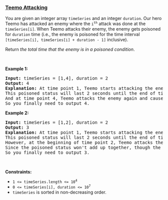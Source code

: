 ### [Teemo Attacking](https://leetcode.com/problems/teemo-attacking)

<p>You are given an integer array <code>timeSeries</code> and an integer <code>duration</code>. Our hero Teemo has attacked an enemy where the <code>i<sup>th</sup></code> attack was done at the <code>timeSeries[i]</code>. When Teemo attacks their enemy, the enemy gets poisoned for <code>duration</code> time (i.e., the enemy is poisoned for the time interval <code>[timeSeries[i], timeSeries[i] + duration - 1]</code> inclusive).</p>

<p>Return <em>the total time that the enemy is in a poisoned condition</em>.</p>

<p>&nbsp;</p>
<p><strong>Example 1:</strong></p>

<pre>
<strong>Input:</strong> timeSeries = [1,4], duration = 2
<strong>Output:</strong> 4
<strong>Explanation:</strong> At time point 1, Teemo starts attacking the enemy and makes them be poisoned immediately. 
This poisoned status will last 2 seconds until the end of time point 2. 
And at time point 4, Teemo attacks the enemy again and causes them to be in poisoned status for another 2 seconds. 
So you finally need to output 4.
</pre>

<p><strong>Example 2:</strong></p>

<pre>
<strong>Input:</strong> timeSeries = [1,2], duration = 2
<strong>Output:</strong> 3
<strong>Explanation:</strong> At time point 1, Teemo starts attacking the enemy and makes them be poisoned. 
This poisoned status will last 2 seconds until the end of time point 2. 
However, at the beginning of time point 2, Teemo attacks the enemy again who is already in poisoned status. 
Since the poisoned status won&#39;t add up together, though the second poisoning attack will still work at time point 2, it will stop at the end of time point 3. 
So you finally need to output 3.
</pre>

<p>&nbsp;</p>
<p><strong>Constraints:</strong></p>

<ul>
	<li><code>1 &lt;= timeSeries.length &lt;= 10<sup>4</sup></code></li>
	<li><code>0 &lt;= timeSeries[i], duration &lt;= 10<sup>7</sup></code></li>
	<li><code>timeSeries</code> is sorted in non-decreasing order.</li>
</ul>

